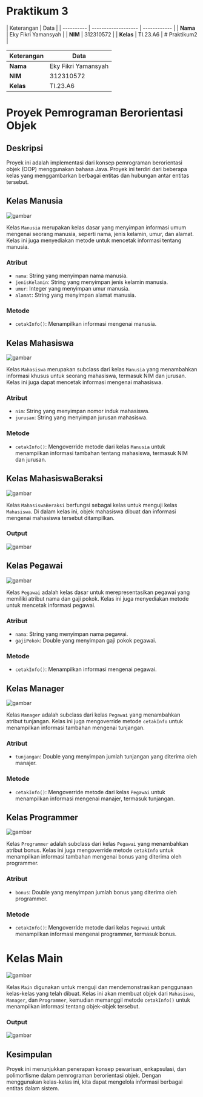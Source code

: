 # Praktikum 3

| Keterangan | Data                |
| ---------- | ------------------- | ------------ |
| **Nama**   | Eky Fikri Yamansyah |
| **NIM**    | 312310572           |
| **Kelas**  | TI.23.A6            | # Praktikum2 |

| Keterangan | Data                |
| ---------- | ------------------- |
| **Nama**   | Eky Fikri Yamansyah |
| **NIM**    | 312310572           |
| **Kelas**  | TI.23.A6            |

# Proyek Pemrograman Berorientasi Objek

## Deskripsi

Proyek ini adalah implementasi dari konsep pemrograman berorientasi objek (OOP) menggunakan bahasa Java. Proyek ini terdiri dari beberapa kelas yang menggambarkan berbagai entitas dan hubungan antar entitas tersebut.

## Kelas Manusia

![gambar](assets/Mahasiswa/m.png)

Kelas `Manusia` merupakan kelas dasar yang menyimpan informasi umum mengenai seorang manusia, seperti nama, jenis kelamin, umur, dan alamat. Kelas ini juga menyediakan metode untuk mencetak informasi tentang manusia.

### Atribut

- `nama`: String yang menyimpan nama manusia.
- `jenisKelamin`: String yang menyimpan jenis kelamin manusia.
- `umur`: Integer yang menyimpan umur manusia.
- `alamat`: String yang menyimpan alamat manusia.

### Metode

- `cetakInfo()`: Menampilkan informasi mengenai manusia.

## Kelas Mahasiswa

![gambar](assets/Mahasiswa/mh.png)

Kelas `Mahasiswa` merupakan subclass dari kelas `Manusia` yang menambahkan informasi khusus untuk seorang mahasiswa, termasuk NIM dan jurusan. Kelas ini juga dapat mencetak informasi mengenai mahasiswa.

### Atribut

- `nim`: String yang menyimpan nomor induk mahasiswa.
- `jurusan`: String yang menyimpan jurusan mahasiswa.

### Metode

- `cetakInfo()`: Mengoverride metode dari kelas `Manusia` untuk menampilkan informasi tambahan tentang mahasiswa, termasuk NIM dan jurusan.

## Kelas MahasiswaBeraksi

![gambar](assets/Mahasiswa/mb.png)

Kelas `MahasiswaBeraksi` berfungsi sebagai kelas untuk menguji kelas `Mahasiswa`. Di dalam kelas ini, objek mahasiswa dibuat dan informasi mengenai mahasiswa tersebut ditampilkan.

### Output

![gambar](assets/Mahasiswa/o.png)

## Kelas Pegawai

![gambar](assets/Pegawai/p.png)

Kelas `Pegawai` adalah kelas dasar untuk merepresentasikan pegawai yang memiliki atribut nama dan gaji pokok. Kelas ini juga menyediakan metode untuk mencetak informasi pegawai.

### Atribut

- `nama`: String yang menyimpan nama pegawai.
- `gajiPokok`: Double yang menyimpan gaji pokok pegawai.

### Metode

- `cetakInfo()`: Menampilkan informasi mengenai pegawai.

## Kelas Manager

![gambar](assets/Pegawai/m.png)

Kelas `Manager` adalah subclass dari kelas `Pegawai` yang menambahkan atribut tunjangan. Kelas ini juga mengoverride metode `cetakInfo` untuk menampilkan informasi tambahan mengenai tunjangan.

### Atribut

- `tunjangan`: Double yang menyimpan jumlah tunjangan yang diterima oleh manajer.

### Metode

- `cetakInfo()`: Mengoverride metode dari kelas `Pegawai` untuk menampilkan informasi mengenai manajer, termasuk tunjangan.

## Kelas Programmer

![gambar](assets/Pegawai/pr.png)

Kelas `Programmer` adalah subclass dari kelas `Pegawai` yang menambahkan atribut bonus. Kelas ini juga mengoverride metode `cetakInfo` untuk menampilkan informasi tambahan mengenai bonus yang diterima oleh programmer.

### Atribut

- `bonus`: Double yang menyimpan jumlah bonus yang diterima oleh programmer.

### Metode

- `cetakInfo()`: Mengoverride metode dari kelas `Pegawai` untuk menampilkan informasi mengenai programmer, termasuk bonus.

# Kelas Main

![gambar](assets/Pegawai/o.png)

Kelas `Main` digunakan untuk menguji dan mendemonstrasikan penggunaan kelas-kelas yang telah dibuat. Kelas ini akan membuat objek dari `Mahasiswa`, `Manager`, dan `Programmer`, kemudian memanggil metode `cetakInfo()` untuk menampilkan informasi tentang objek-objek tersebut.

### Output

![gambar](assets/Pegawai/k.png)

## Kesimpulan

Proyek ini menunjukkan penerapan konsep pewarisan, enkapsulasi, dan polimorfisme dalam pemrograman berorientasi objek. Dengan menggunakan kelas-kelas ini, kita dapat mengelola informasi berbagai entitas dalam sistem.
